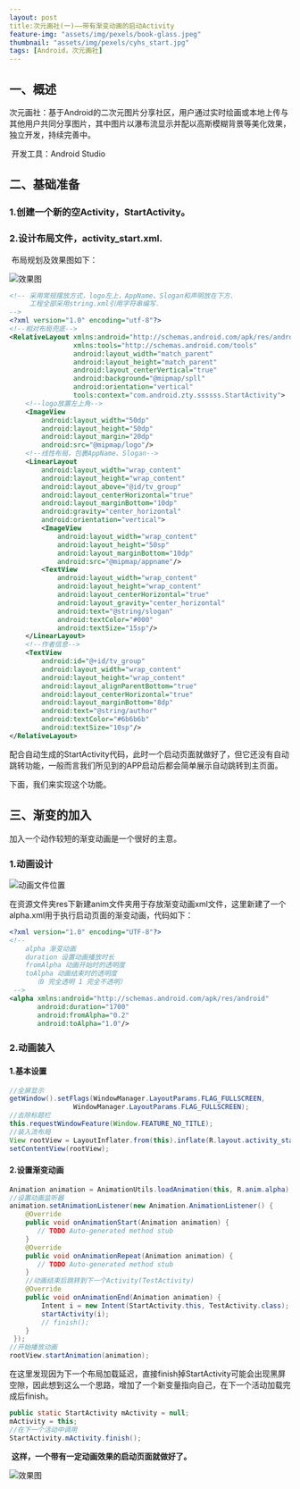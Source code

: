 ```yaml
---
layout: post
title:次元画社(一)——带有渐变动画的启动Activity
feature-img: "assets/img/pexels/book-glass.jpeg"
thumbnail: "assets/img/pexels/cyhs_start.jpg"
tags: [Android，次元画社]
---
```


## 一、概述

​	次元画社：基于Android的二次元图片分享社区，用户通过实时绘画或本地上传与其他用户共同分享图片，其中图片以瀑布流显示并配以高斯模糊背景等美化效果，独立开发，持续完善中。

​	开发工具：Android Studio

## 二、基础准备

### 1.创建一个新的空Activity，StartActivity。

### 2.设计布局文件，activity_start.xml.

​	布局规划及效果图如下：

![效果图](https://raw.githubusercontent.com/ztygalaxy/ztygalaxy.github.io/master/assets/img/thumbnails/start.jpg)

~~~xml
<!-- 采用常规摆放方式，logo左上，AppName、Slogan和声明放在下方.
	 工程全部采用string.xml引用字符串编写.
-->
<?xml version="1.0" encoding="utf-8"?>
<!--相对布局兜底-->
<RelativeLayout xmlns:android="http://schemas.android.com/apk/res/android"
                xmlns:tools="http://schemas.android.com/tools"
                android:layout_width="match_parent"
                android:layout_height="match_parent"
                android:layout_centerVertical="true"
                android:background="@mipmap/spll"
                android:orientation="vertical"
                tools:context="com.android.zty.ssssss.StartActivity">
 	<!--logo放置左上角-->
    <ImageView
        android:layout_width="50dp"
        android:layout_height="50dp"
        android:layout_margin="20dp"
        android:src="@mipmap/logo"/>
  	<!--线性布局，包裹AppName、Slogan-->
    <LinearLayout
        android:layout_width="wrap_content"
        android:layout_height="wrap_content"
        android:layout_above="@id/tv_group"
        android:layout_centerHorizontal="true"
        android:layout_marginBottom="10dp"
        android:gravity="center_horizontal"
        android:orientation="vertical">
        <ImageView
            android:layout_width="wrap_content"
            android:layout_height="50sp"
            android:layout_marginBottom="10dp"
            android:src="@mipmap/appname"/>
        <TextView
            android:layout_width="wrap_content"
            android:layout_height="wrap_content"
            android:layout_centerHorizontal="true"
            android:layout_gravity="center_horizontal"
            android:text="@string/slogan"
            android:textColor="#000"
            android:textSize="15sp"/>
    </LinearLayout>
  	<!--作者信息-->
    <TextView
        android:id="@+id/tv_group"
        android:layout_width="wrap_content"
        android:layout_height="wrap_content"
        android:layout_alignParentBottom="true"
        android:layout_centerHorizontal="true"
        android:layout_marginBottom="8dp"
        android:text="@string/author"
        android:textColor="#6b6b6b"
        android:textSize="10sp"/>
</RelativeLayout>
~~~

配合自动生成的StartActivity代码，此时一个启动页面就做好了，但它还没有自动跳转功能，一般而言我们所见到的APP启动后都会简单展示自动跳转到主页面。

下面，我们来实现这个功能。

## 三、渐变的加入

加入一个动作较短的渐变动画是一个很好的主意。

### 1.动画设计

![动画文件位置](https://raw.githubusercontent.com/ztygalaxy/ztygalaxy.github.io/master/assets/img/thumbnails/alpha.png)

​	在资源文件夹res下新建anim文件夹用于存放渐变动画xml文件，这里新建了一个alpha.xml用于执行启动页面的渐变动画，代码如下：

~~~xml
<?xml version="1.0" encoding="UTF-8"?>
<!--
    alpha 渐变动画
    duration 设置动画播放时长
    fromAlpha 动画开始时的透明度
    toAlpha 动画结束时的透明度
      （0 完全透明 1 完全不透明）
 -->
<alpha xmlns:android="http://schemas.android.com/apk/res/android"
       android:duration="1700"
       android:fromAlpha="0.2"
       android:toAlpha="1.0"/>
~~~

### 2.动画装入

#### 1.基本设置

~~~java
//全屏显示
getWindow().setFlags(WindowManager.LayoutParams.FLAG_FULLSCREEN,
                WindowManager.LayoutParams.FLAG_FULLSCREEN);
//去除标题栏
this.requestWindowFeature(Window.FEATURE_NO_TITLE);
//装入流布局
View rootView = LayoutInflater.from(this).inflate(R.layout.activity_start, null);
setContentView(rootView);
~~~

#### 2.设置渐变动画

~~~java
Animation animation = AnimationUtils.loadAnimation(this, R.anim.alpha);
//设置动画监听器
animation.setAnimationListener(new Animation.AnimationListener() {
    @Override
    public void onAnimationStart(Animation animation) {
       // TODO Auto-generated method stub
    }
    @Override
    public void onAnimationRepeat(Animation animation) {
       // TODO Auto-generated method stub
    }
    //动画结束后跳转到下一个Activity(TestActivity)
    @Override
    public void onAnimationEnd(Animation animation) {
        Intent i = new Intent(StartActivity.this, TestActivity.class);
        startActivity(i);
        // finish();
    }
 });
//开始播放动画
rootView.startAnimation(animation);
~~~

​	在这里发现因为下一个布局加载延迟，直接finish掉StartActivity可能会出现黑屏空隙，因此想到这么一个思路，增加了一个新变量指向自己，在下一个活动加载完成后finish。

~~~java
public static StartActivity mActivity = null;
mActivity = this;
//在下一个活动中调用
StartActivity.mActivity.finish();
~~~

​	**这样，一个带有一定动画效果的启动页面就做好了。**

![效果图](https://raw.githubusercontent.com/ztygalaxy/ztygalaxy.github.io/master/assets/img/thumbnails/start_demo.gif)





